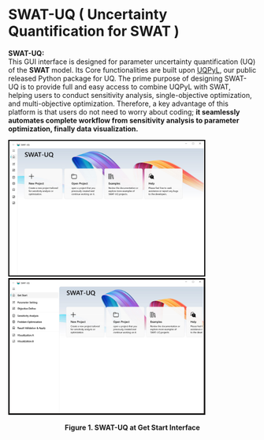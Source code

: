 
# SWAT-UQ ( Uncertainty Quantification for SWAT )

**SWAT-UQ:**  
This GUI interface is designed for parameter uncertainty quantification (UQ) of the **SWAT** model. Its Core functionalities are built upon [UQPyL](https://github.com/smasky/UQPyL), our public released Python package for UQ. The prime purpose of designing SWAT-UQ is to provide full and easy access to combine UQPyL with SWAT, helping users to conduct sensitivity analysis, single-objective optimization, and multi-objective optimization. Therefore, a key advantage of this platform is that users do not need to worry about coding; **it seamlessly automates complete workflow from sensitivity analysis to parameter optimization, finally data visualization.**


<img src="./resource/MainUI.jpg" alt="Main GUI" width="400"/> <img src="./resource/TableList.jpg" alt="Table List" width="400"/>

<p align="center"><strong>Figure 1. SWAT-UQ at Get Start Interface</strong></p>






